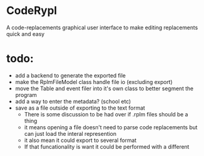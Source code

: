 # CodeRypl
A code-replacements graphical user interface to make editing replacements quick and easy

# todo:
- add a backend to generate the exported file
- make the RplmFileModel class handle file io (excluding export)
- move the Table and event filer into it's own class to better segment the program
- add a way to enter the metadata? (school etc)
- save as a file outside of exporting to the text format
    - There is some discussion to be had over if .rplm files should be a thing
    - it means opening a file doesn't need to parse code replacements but can just load the interal represention
    - it also mean it could export to several format
    - If that funcationality is want it could be performed with a different 
 
